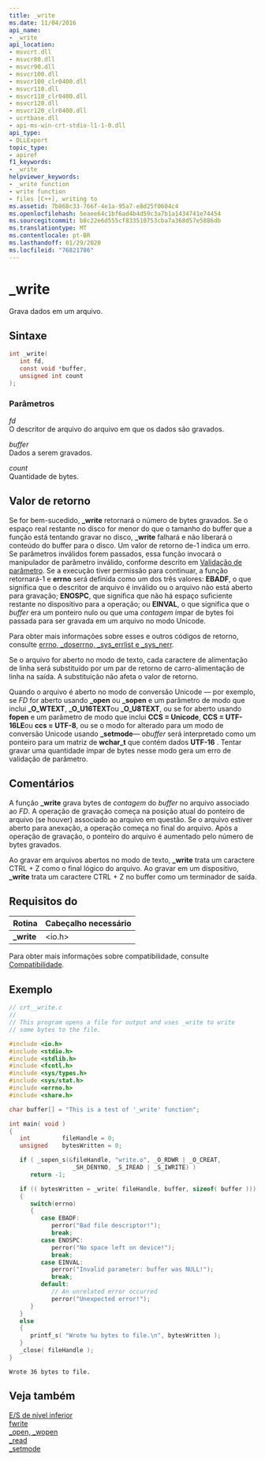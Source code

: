 ```yaml
---
title: _write
ms.date: 11/04/2016
api_name:
- _write
api_location:
- msvcrt.dll
- msvcr80.dll
- msvcr90.dll
- msvcr100.dll
- msvcr100_clr0400.dll
- msvcr110.dll
- msvcr110_clr0400.dll
- msvcr120.dll
- msvcr120_clr0400.dll
- ucrtbase.dll
- api-ms-win-crt-stdio-l1-1-0.dll
api_type:
- DLLExport
topic_type:
- apiref
f1_keywords:
- _write
helpviewer_keywords:
- _write function
- write function
- files [C++], writing to
ms.assetid: 7b868c33-766f-4e1a-95a7-e8d25f0604c4
ms.openlocfilehash: 5eaee64c1bf6ad4b4d59c3a7b1a1434741e74454
ms.sourcegitcommit: b8c22e6d555cf833510753cba7a368d57e5886db
ms.translationtype: MT
ms.contentlocale: pt-BR
ms.lasthandoff: 01/29/2020
ms.locfileid: "76821786"
---
```

# <a name="_write"></a>_write

Grava dados em um arquivo.

## <a name="syntax"></a>Sintaxe

```C
int _write(
   int fd,
   const void *buffer,
   unsigned int count
);
```

### <a name="parameters"></a>Parâmetros

*fd*<br/>
O descritor de arquivo do arquivo em que os dados são gravados.

*buffer*<br/>
Dados a serem gravados.

*count*<br/>
Quantidade de bytes.

## <a name="return-value"></a>Valor de retorno

Se for bem-sucedido, **_write** retornará o número de bytes gravados. Se o espaço real restante no disco for menor do que o tamanho do buffer que a função está tentando gravar no disco, **_write** falhará e não liberará o conteúdo do buffer para o disco. Um valor de retorno de-1 indica um erro. Se parâmetros inválidos forem passados, essa função invocará o manipulador de parâmetro inválido, conforme descrito em [Validação de parâmetro](../../c-runtime-library/parameter-validation.md). Se a execução tiver permissão para continuar, a função retornará-1 e **errno** será definida como um dos três valores: **EBADF**, o que significa que o descritor de arquivo é inválido ou o arquivo não está aberto para gravação; **ENOSPC**, que significa que não há espaço suficiente restante no dispositivo para a operação; ou **EINVAL**, o que significa que o *buffer* era um ponteiro nulo ou que uma *contagem* ímpar de bytes foi passada para ser gravada em um arquivo no modo Unicode.

Para obter mais informações sobre esses e outros códigos de retorno, consulte [errno, _doserrno, _sys_errlist e _sys_nerr](../../c-runtime-library/errno-doserrno-sys-errlist-and-sys-nerr.md).

Se o arquivo for aberto no modo de texto, cada caractere de alimentação de linha será substituído por um par de retorno de carro-alimentação de linha na saída. A substituição não afeta o valor de retorno.

Quando o arquivo é aberto no modo de conversão Unicode — por exemplo, se *FD* for aberto usando **_open** ou **_sopen** e um parâmetro de modo que inclui **_O_WTEXT**, **_O_U16TEXT**ou **_O_U8TEXT**, ou se for aberto usando **fopen** e um parâmetro de modo que inclui **CCS = Unicode**, **CCS = UTF-16LE**ou **ccs = UTF-8**, ou se o modo for alterado para um modo de conversão Unicode usando **_setmode**— o*buffer* será interpretado como um ponteiro para um matriz de **wchar_t** que contém dados **UTF-16** . Tentar gravar uma quantidade ímpar de bytes nesse modo gera um erro de validação de parâmetro.

## <a name="remarks"></a>Comentários

A função **_write** grava bytes de *contagem* do *buffer* no arquivo associado ao *FD*. A operação de gravação começa na posição atual do ponteiro de arquivo (se houver) associado ao arquivo em questão. Se o arquivo estiver aberto para anexação, a operação começa no final do arquivo. Após a operação de gravação, o ponteiro do arquivo é aumentado pelo número de bytes gravados.

Ao gravar em arquivos abertos no modo de texto, **_write** trata um caractere CTRL + Z como o final lógico do arquivo. Ao gravar em um dispositivo, **_write** trata um caractere CTRL + Z no buffer como um terminador de saída.

## <a name="requirements"></a>Requisitos do

|Rotina|Cabeçalho necessário|
|-------------|---------------------|
|**_write**|\<io.h>|

Para obter mais informações sobre compatibilidade, consulte [Compatibilidade](../../c-runtime-library/compatibility.md).

## <a name="example"></a>Exemplo

```C
// crt__write.c
//
// This program opens a file for output and uses _write to write
// some bytes to the file.

#include <io.h>
#include <stdio.h>
#include <stdlib.h>
#include <fcntl.h>
#include <sys/types.h>
#include <sys/stat.h>
#include <errno.h>
#include <share.h>

char buffer[] = "This is a test of '_write' function";

int main( void )
{
   int         fileHandle = 0;
   unsigned    bytesWritten = 0;

   if ( _sopen_s(&fileHandle, "write.o", _O_RDWR | _O_CREAT,
                  _SH_DENYNO, _S_IREAD | _S_IWRITE) )
      return -1;

   if (( bytesWritten = _write( fileHandle, buffer, sizeof( buffer ))) == -1 )
   {
      switch(errno)
      {
         case EBADF:
            perror("Bad file descriptor!");
            break;
         case ENOSPC:
            perror("No space left on device!");
            break;
         case EINVAL:
            perror("Invalid parameter: buffer was NULL!");
            break;
         default:
            // An unrelated error occurred
            perror("Unexpected error!");
      }
   }
   else
   {
      printf_s( "Wrote %u bytes to file.\n", bytesWritten );
   }
   _close( fileHandle );
}
```

```Output
Wrote 36 bytes to file.
```

## <a name="see-also"></a>Veja também

[E/S de nível inferior](../../c-runtime-library/low-level-i-o.md)<br/>
[fwrite](fwrite.md)<br/>
[_open, _wopen](open-wopen.md)<br/>
[_read](read.md)<br/>
[_setmode](setmode.md)<br/>
